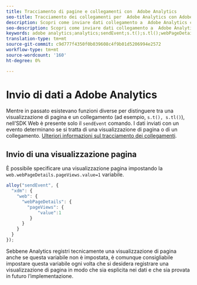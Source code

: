 ```yaml
---
title: Tracciamento di pagine e collegamenti con  Adobe Analytics
seo-title: Tracciamento dei collegamenti per  Adobe Analytics con Adobe Experience Platform Web SDK
description: Scopri come inviare dati collegamento a  Adobe Analytics con  Experience Platform Web SDK
seo-description: Scopri come inviare dati collegamento a  Adobe Analytics con  Experience Platform Web SDK
keywords: adobe analytics;analytics;sendEvent;s.t();s.tl();webPageDetails;pageViews;webInteraction;web Interaction;page views;link tracking;links;track links;clickCollection;click collection;
translation-type: tm+mt
source-git-commit: c9d777f4350f0b039608c4f9b01d5206994e2572
workflow-type: tm+mt
source-wordcount: '160'
ht-degree: 0%

---
```



# Invio di dati a  Adobe Analytics

Mentre in passato esistevano funzioni diverse per distinguere tra una visualizzazione di pagina e un collegamento (ad esempio, `s.t(), s.tl()`), nell’SDK Web è presente solo il `sendEvent` comando. I dati inviati con un evento determinano se si tratta di una visualizzazione di pagina o di un collegamento. [Ulteriori informazioni sul tracciamento dei collegamenti](../track-links.md).

## Invio di una visualizzazione pagina

È possibile specificare una visualizzazione pagina impostando la `web.webPageDetails.pageViews.value=1` variabile.

```javascript
alloy("sendEvent", {
  "xdm": {
    "web": {
      "webPageDetails": {
        "pageViews": {
            "value":1
         }
      }
    }
  }
});
```

Sebbene Analytics registri tecnicamente una visualizzazione di pagina anche se questa variabile non è impostata, è comunque consigliabile impostare questa variabile ogni volta che si desidera registrare una visualizzazione di pagina in modo che sia esplicita nei dati e che sia provata in futuro l’implementazione.
